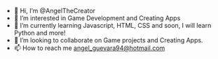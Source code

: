 - 👋 Hi, I’m @AngelTheCreator
- 👀 I’m interested in Game Development and Creating Apps
- 🌱 I’m currently learning Javascript, HTML, CSS and soon, I will learn Python and more!
- 💞️ I’m looking to collaborate on Game projects and Creating Apps.
- 📫 How to reach me angel_guevara94@hotmail.com

<!---
AngelTheCreator/AngelTheCreator is a ✨ special ✨ repository because its `README.md` (this file) appears on your GitHub profile.
You can click the Preview link to take a look at your changes.
--->
